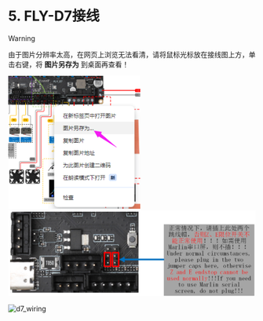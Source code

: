 # 5. FLY-D7接线

> [!WARNING]
>
> 由于图片分辨率太高，在网页上浏览无法看清，请将鼠标光标放在接线图上方，单击右键，将 **图片另存为** 到桌面再查看！

<img src="../../images/boards/fly_d7/save.png" alt="save" style="zoom:90%;" />

<img src="../../images/boards/fly_d7/d7_uart.png" alt="d7_uart" style="zoom:60%;" />

![d7_wiring](../../images/boards/fly_d7/d7_wiring.png)
